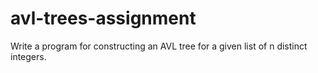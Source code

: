 # avl-trees-assignment
 Write a program for constructing an AVL tree for a given list of n distinct integers.
